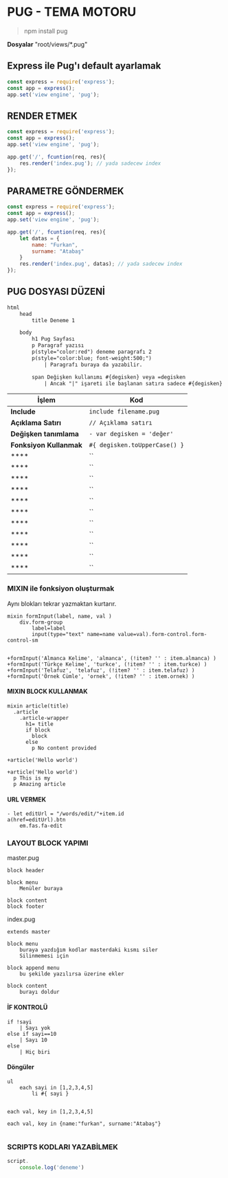 # PUG - TEMA MOTORU

> npm install pug

**Dosyalar** "root/views/\*.pug"

## Express ile Pug'ı default ayarlamak
```javascript
const express = require('express');
const app = express();
app.set('view engine', 'pug');
```

## RENDER ETMEK
```javascript
const express = require('express');
const app = express();
app.set('view engine', 'pug');

app.get('/', fcuntion(req, res){
    res.render('index.pug'); // yada sadecew index
});
```

## PARAMETRE GÖNDERMEK
```javascript
const express = require('express');
const app = express();
app.set('view engine', 'pug');

app.get('/', fcuntion(req, res){
    let datas = {
        name: "Furkan",
        surname: "Atabaş"
    }
    res.render('index.pug', datas); // yada sadecew index
});
```

## PUG DOSYASI DÜZENİ
```html
html
    head
        title Deneme 1

    body
        h1 Pug Sayfası
        p Paragraf yazısı
        p(style="color:red") deneme paragrafı 2
        p(style="color:blue; font-weight:500;")
            | Paragrafı buraya da yazabilir.

        span Değişken kullanımı #{degisken} veya =degisken
            | Ancak "|" işareti ile başlanan satıra sadece #{degisken} ifadesi gelir.
```
| **İşlem** | **Kod** |
|---|---|
| **Include** | `include filename.pug`  |
| **Açıklama Satırı** | `// Açıklama satırı`  |
| **Değişken tanımlama** | `- var degisken = 'değer'`  |
| **Fonksiyon Kullanmak** | `#{ degisken.toUpperCase() }` |
| **** | `` |
| **** | `` |
| **** | `` |
| **** | `` |
| **** | `` |
| **** | `` |
| **** | `` |
| **** | `` |
| **** | `` |
| **** | `` |
| **** | `` |


### MIXIN ile fonksiyon oluşturmak
Aynı blokları tekrar yazmaktan kurtarır.
```
mixin formInput(label, name, val )
    div.form-group
        label=label
        input(type="text" name=name value=val).form-control.form-control-sm


+formInput('Almanca Kelime', 'almanca', (!item? '' : item.almanca) )
+formInput('Türkçe Kelime', 'turkce', (!item? '' : item.turkce) )
+formInput('Telafuz', 'telafuz', (!item? '' : item.telafuz) )
+formInput('Örnek Cümle', 'ornek', (!item? '' : item.ornek) )
```


#### MIXIN BLOCK KULLANMAK
```
mixin article(title)
  .article
    .article-wrapper
      h1= title
      if block
        block
      else
        p No content provided

+article('Hello world')

+article('Hello world')
  p This is my
  p Amazing article
```

#### URL VERMEK
```
- let editUrl = "/words/edit/"+item.id
a(href=editUrl).btn
    em.fas.fa-edit
```

### LAYOUT BLOCK YAPIMI
master.pug
```
block header

block menu
    Menüler buraya

block content
block footer
```

index.pug
```
extends master

block menu
    buraya yazdığım kodlar masterdaki kısmı siler
    Silinmemesi için

block append menu
    bu şekilde yazılırsa üzerine ekler

block content
    burayı doldur
```



#### İF KONTROLÜ
```
if !sayi
    | Sayı yok
else if sayi==10
    | Sayı 10
else
    | Hiç biri
```

#### Döngüler
```
ul
    each sayi in [1,2,3,4,5]
        li #{ sayi }


each val, key in [1,2,3,4,5]

each val, key in {name:"furkan", surname:"Atabaş"}


```

### SCRIPTS KODLARI YAZABİLMEK
```javascript
script.
    console.log('deneme')
```

```javascript
```
